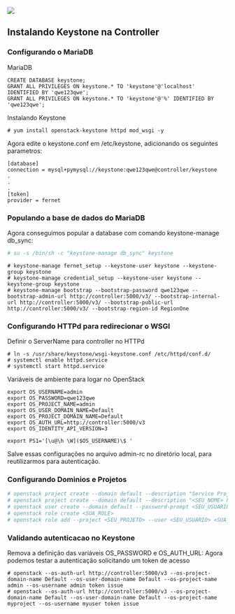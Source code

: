 ![](https://vexxhost.com/wp-content/uploads/2017/05/OpenStack_Project_Keystone_vertical-1-300x250.png)


## Instalando Keystone na Controller

### Configurando o MariaDB
MariaDB
```
CREATE DATABASE keystone;
GRANT ALL PRIVILEGES ON keystone.* TO 'keystone'@'localhost' IDENTIFIED BY 'qwe123qwe';
GRANT ALL PRIVILEGES ON keystone.* TO 'keystone'@'%' IDENTIFIED BY 'qwe123qwe';
```
Instalando Keystone
```
# yum install openstack-keystone httpd mod_wsgi -y
```

Agora edite o keystone.conf em /etc/keystone, adicionando os seguintes parametros:
```
[database]
connection = mysql+pymysql://keystone:qwe123qwe@controller/keystone
.
.
.
[token]
provider = fernet
```
### Populando a base de dados do MariaDB
Agora conseguimos popular a database com comando keystone-manage db_sync:

```sh
# su -s /bin/sh -c "keystone-manage db_sync" keystone
```

```SH
# keystone-manage fernet_setup --keystone-user keystone --keystone-group keystone
# keystone-manage credential_setup --keystone-user keystone --keystone-group keystone
# keystone-manage bootstrap --bootstrap-password qwe123qwe --bootstrap-admin-url http://controller:5000/v3/ --bootstrap-internal-url http://controller:5000/v3/ --bootstrap-public-url http://controller:5000/v3/ --bootstrap-region-id RegionOne
```

### Configurando HTTPd para redirecionar o WSGI
Definir o ServerName para controller no HTTPd
```SH
# ln -s /usr/share/keystone/wsgi-keystone.conf /etc/httpd/conf.d/
# systemctl enable httpd.service
# systemctl start httpd.service
```

Variáveis de ambiente para logar no OpenStack

```SH
export OS_USERNAME=admin                                                                                        
export OS_PASSWORD=qwe123qwe                                                                                      
export OS_PROJECT_NAME=admin                                                                                        
export OS_USER_DOMAIN_NAME=Default
export OS_PROJECT_DOMAIN_NAME=Default
export OS_AUTH_URL=http://controller:5000/v3
export OS_IDENTITY_API_VERSION=3

export PS1='[\u@\h \W]($OS_USERNAME)\$ '
```

Salve essas configurações no arquivo admin-rc no diretório local, para reutilizarmos para autenticação.



### Configurando Dominios e Projetos
```sh
# openstack project create --domain default --description "Service Project" service
# openstack project create --domain default --description "<SEU_NOME> Project" <SEU_NOME>
# openstack user create --domain default --password-prompt <SEU_USUARIO>
# openstack role create <SUA_ROLE>
# openstack role add --project <SEU_PROJETO> --user <SEU_USUARIO> <SUA_ROLE>
```

### Validando autenticacao no Keystone

Remova a definição das variáveis OS_PASSWORD e OS_AUTH_URL:
Agora podemos testar a autenticação solicitando um token de acesso

```SH
# openstack --os-auth-url http://controller:5000/v3 --os-project-domain-name Default --os-user-domain-name Default --os-project-name admin --os-username admin token issue
# openstack --os-auth-url http://controller:5000/v3 --os-project-domain-name Default --os-user-domain-name Default --os-project-name myproject --os-username myuser token issue
```
